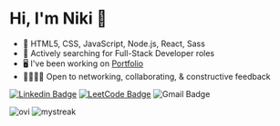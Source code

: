 # Hi, I'm Niki 👋


- 🎨 HTML5, CSS, JavaScript, Node.js, React, Sass
- 🌱 Actively searching for Full-Stack Developer roles
- 🖥️ I've been working on [Portfolio](https://nrenner0211.github.io/super-react-portfolio/)
- 🫱🏻‍🫲🏾 Open to networking, collaborating, & constructive feedback


[![Linkedin Badge](https://img.shields.io/badge/nrenner0211-0077B5?style=for-the-badge&logo=linkedin&logoColor=white&link=https://www.linkedin.com/in/nicolette-renner/)](https://www.linkedin.com/in/nicolette-renner/)
[![LeetCode Badge](https://img.shields.io/badge/-LeetCode-FFA116?style=for-the-badge&logo=LeetCode&logoColor=black&link=https://www.leetcode.com/nrenner0211/)](https://www.leetcode.com/nrenner0211/)
![Gmail Badge](https://img.shields.io/badge/nrenner0211@gmail.com-D14836?style=for-the-badge&logo=gmail&logoColor=white)

<img src="https://github-readme-stats.vercel.app/api/top-langs?username=nrenner0211&show_icons=true&locale=en&layout=compact&theme=tokyonight" alt="ovi" />

<img src="https://github-readme-streak-stats.herokuapp.com/?user=nrenner0211&theme=tokyonight" alt="mystreak"/>
